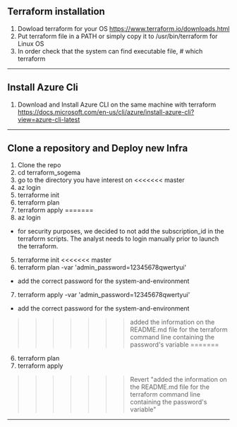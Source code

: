 
## Terraform installation


1. Dowload terraform for your OS https://www.terraform.io/downloads.html
2. Put terraform file in a PATH or simply copy it to /usr/bin/terraform for Linux OS
3. In order check that the system can find executable file, # which terraform 

---

## Install Azure Cli

1. Download and Install Azure CLI on the same machine with terraform https://docs.microsoft.com/en-us/cli/azure/install-azure-cli?view=azure-cli-latest

---

## Clone a repository and Deploy new Infra

1. Clone the repo
2. cd terraform_sogema
3. go to the directory you have interest on
<<<<<<< master
3. az login 
3. terraforme init
4. terraform plan
5. terraform apply
=======
4. az login
  - for security purposes, we decided to not add the subscription_id in the terraform scripts. The analyst needs to login manually prior to launch the terraform. 
5. terraforme init
<<<<<<< master
6. terraform plan -var 'admin_password=12345678qwertyui'
 - add the correct password for the system-and-environment 
7. terraform apply -var 'admin_password=12345678qwertyui'
 - add the correct password for the system-and-environment 
>>>>>>> added the information on the README.md file for the terraform command line containing the password's variable
=======
6. terraform plan
7. terraform apply
>>>>>>> Revert "added the information on the README.md file for the terraform command line containing the password's variable"

---